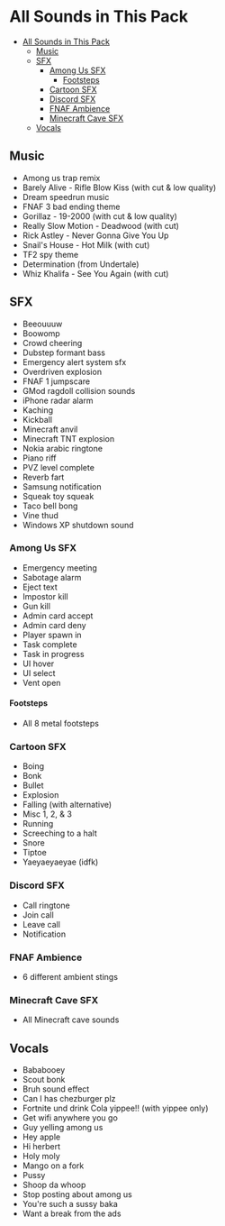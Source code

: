 # All Sounds in This Pack

- [All Sounds in This Pack](#all-sounds-in-this-pack)
  - [Music](#music)
  - [SFX](#sfx)
    - [Among Us SFX](#among-us-sfx)
      - [Footsteps](#footsteps)
    - [Cartoon SFX](#cartoon-sfx)
    - [Discord SFX](#discord-sfx)
    - [FNAF Ambience](#fnaf-ambience)
    - [Minecraft Cave SFX](#minecraft-cave-sfx)
  - [Vocals](#vocals)

## Music

- Among us trap remix
- Barely Alive - Rifle Blow Kiss (with cut & low quality)
- Dream speedrun music
- FNAF 3 bad ending theme
- Gorillaz - 19-2000 (with cut & low quality)
- Really Slow Motion - Deadwood (with cut)
- Rick Astley - Never Gonna Give You Up
- Snail's House - Hot Milk (with cut)
- TF2 spy theme
- Determination (from Undertale)
- Whiz Khalifa - See You Again (with cut)

## SFX

- Beeouuuw
- Boowomp
- Crowd cheering
- Dubstep formant bass
- Emergency alert system sfx
- Overdriven explosion
- FNAF 1 jumpscare
- GMod ragdoll collision sounds
- iPhone radar alarm
- Kaching
- Kickball
- Minecraft anvil
- Minecraft TNT explosion
- Nokia arabic ringtone
- Piano riff
- PVZ level complete
- Reverb fart
- Samsung notification
- Squeak toy squeak
- Taco bell bong
- Vine thud
- Windows XP shutdown sound

### Among Us SFX

- Emergency meeting
- Sabotage alarm
- Eject text
- Impostor kill
- Gun kill
- Admin card accept
- Admin card deny
- Player spawn in
- Task complete
- Task in progress
- UI hover
- UI select
- Vent open

#### Footsteps

- All 8 metal footsteps

### Cartoon SFX

- Boing
- Bonk
- Bullet
- Explosion
- Falling (with alternative)
- Misc 1, 2, & 3
- Running
- Screeching to a halt
- Snore
- Tiptoe
- Yaeyaeyaeyae (idfk)

### Discord SFX

- Call ringtone
- Join call
- Leave call
- Notification

### FNAF Ambience

- 6 different ambient stings

### Minecraft Cave SFX

- All Minecraft cave sounds

## Vocals

- Bababooey
- Scout bonk
- Bruh sound effect
- Can I has chezburger plz
- Fortnite und drink Cola yippee!! (with yippee only)
- Get wifi anywhere you go
- Guy yelling among us
- Hey apple
- Hi herbert
- Holy moly
- Mango on a fork
- Pussy
- Shoop da whoop
- Stop posting about among us
- You're such a sussy baka
- Want a break from the ads
